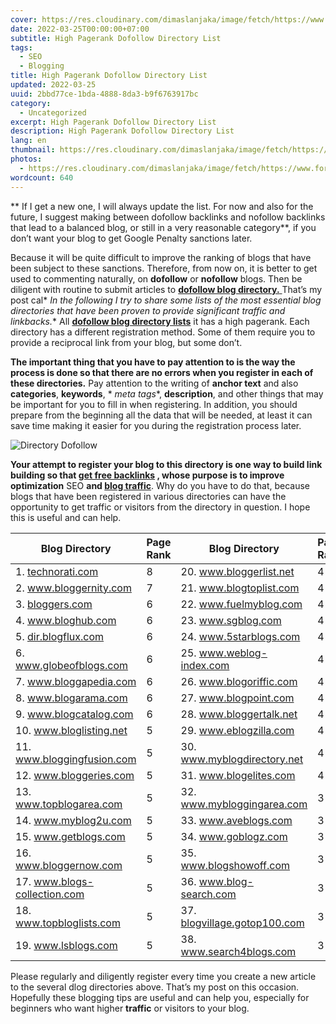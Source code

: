 ```yaml
---
cover: https://res.cloudinary.com/dimaslanjaka/image/fetch/https://www.forbesindia.com/media/images/2020/Sep/img_143399_backlinks900x600.jpg
date: 2022-03-25T00:00:00+07:00
subtitle: High Pagerank Dofollow Directory List
tags:
  - SEO
  - Blogging
title: High Pagerank Dofollow Directory List
updated: 2022-03-25
uuid: 2bbd77ce-1bda-4888-8da3-b9f6763917bc
category:
  - Uncategorized
excerpt: High Pagerank Dofollow Directory List
description: High Pagerank Dofollow Directory List
lang: en
thumbnail: https://res.cloudinary.com/dimaslanjaka/image/fetch/https://www.forbesindia.com/media/images/2020/Sep/img_143399_backlinks900x600.jpg
photos:
  - https://res.cloudinary.com/dimaslanjaka/image/fetch/https://www.forbesindia.com/media/images/2020/Sep/img_143399_backlinks900x600.jpg
wordcount: 640
---
```


<p>** If I get a new one, I will always update the list. For now and also for the future, I suggest making between dofollow backlinks and nofollow backlinks that lead to a balanced blog, or still in a very reasonable category**, if you don’t want your blog to get Google Penalty sanctions later.</p>
<p>Because it will be quite difficult to improve the ranking of blogs that have been subject to these sanctions. Therefore, from now on, it is better to get used to commenting naturally, on <strong>dofollow</strong> or <strong>nofollow</strong> blogs. Then be diligent with routine to submit articles to <a href="list-of-latest-dofollow-blogs.html"><strong>dofollow blog directory.</strong> </a> That’s my post cal* <em>In the following I try to share some lists of the most essential blog directories that have been proven to provide significant traffic and linkbacks.</em>* All <a href="list-of-latest-dofollow-blogs.md"><strong>dofollow blog directory lists</strong></a> it has a high pagerank. Each directory has a different registration method. Some of them require you to provide a reciprocal link from your blog, but some don’t.</p>
<p><strong>The important thing that you have to pay attention to is the way the process is done so that there are no errors when you register in each of these directories.</strong> Pay attention to the writing of <strong>anchor text</strong> and also <strong>categories</strong>, <strong>keywords</strong>, * <em>meta tags</em>*, <strong>description</strong>, and other things that may be important for you to fill in when registering. In addition, you should prepare from the beginning all the data that will be needed, at least it can save time making it easier for you during the registration process later.</p>
<p><img src="https://3.bp.blogspot.com/-6veBHLXbOls/Ua5SXmU1WEI/AAAAAAAAAtA/bLFjLW3SnBY/s1600/Directory+Dofollow.jpg" alt="Directory Dofollow" title="Directory Dofollow"></p>
<p><strong>Your attempt to register your blog to this directory is one way to build link building so that <a href="http://google.com/search?q=site:webmanajemen.com+Free+google+Backlinks">get free backlinks</a> , whose purpose is to improve optimization</strong> SEO <strong>and <a href="http://google.com/search?q=site:webmanajemen.com+Increasing+blog+traffic">blog traffic</a></strong>. Why do you have to do that, because blogs that have been registered in various directories can have the opportunity to get traffic or visitors from the directory in question. I hope this is useful and can help.</p>
<table>
<thead>
<tr>
<th><strong>Blog Directory</strong></th>
<th><strong>Page Rank</strong></th>
<th><strong>Blog Directory</strong></th>
<th><strong>Page Rank</strong></th>
</tr>
</thead>
<tbody>
<tr>
<td>1. <a href="http://technorati.com">technorati.com</a></td>
<td>8</td>
<td>20. <a href="http://www.bloggerlist.net">www.bloggerlist.net</a></td>
<td>4</td>
</tr>
<tr>
<td>2. <a href="http://www.bloggernity.com">www.bloggernity.com</a></td>
<td>7</td>
<td>21. <a href="http://www.blogtoplist.com">www.blogtoplist.com</a></td>
<td>4</td>
</tr>
<tr>
<td>3. <a href="http://bloggers.com">bloggers.com</a></td>
<td>6</td>
<td>22. <a href="http://www.fuelmyblog.com">www.fuelmyblog.com</a></td>
<td>4</td>
</tr>
<tr>
<td>4. <a href="http://www.bloghub.com">www.bloghub.com</a></td>
<td>6</td>
<td>23. <a href="http://www.sgblog.com">www.sgblog.com</a></td>
<td>4</td>
</tr>
<tr>
<td>5. <a href="http://dir.blogflux.com">dir.blogflux.com</a></td>
<td>6</td>
<td>24. <a href="http://www.5starblogs.com">www.5starblogs.com</a></td>
<td>4</td>
</tr>
<tr>
<td>6. <a href="http://www.globeofblogs.com">www.globeofblogs.com</a></td>
<td>6</td>
<td>25. <a href="http://www.weblog-index.com">www.weblog-index.com</a></td>
<td>4</td>
</tr>
<tr>
<td>7. <a href="http://www.bloggapedia.com">www.bloggapedia.com</a></td>
<td>6</td>
<td>26. <a href="http://www.blogoriffic.com">www.blogoriffic.com</a></td>
<td>4</td>
</tr>
<tr>
<td>8. <a href="http://www.blogarama.com">www.blogarama.com</a></td>
<td>6</td>
<td>27. <a href="http://www.blogpoint.com">www.blogpoint.com</a></td>
<td>4</td>
</tr>
<tr>
<td>9. <a href="http://www.blogcatalog.com">www.blogcatalog.com</a></td>
<td>6</td>
<td>28. <a href="http://www.bloggertalk.net">www.bloggertalk.net</a></td>
<td>4</td>
</tr>
<tr>
<td>10. <a href="http://www.bloglisting.net">www.bloglisting.net</a></td>
<td>5</td>
<td>29. <a href="http://www.eblogzilla.com">www.eblogzilla.com</a></td>
<td>4</td>
</tr>
<tr>
<td>11. <a href="http://www.bloggingfusion.com">www.bloggingfusion.com</a></td>
<td>5</td>
<td>30. <a href="http://www.myblogdirectory.net">www.myblogdirectory.net</a></td>
<td>4</td>
</tr>
<tr>
<td>12. <a href="http://www.bloggeries.com">www.bloggeries.com</a></td>
<td>5</td>
<td>31. <a href="http://www.blogelites.com">www.blogelites.com</a></td>
<td>4</td>
</tr>
<tr>
<td>13. <a href="http://www.topblogarea.com">www.topblogarea.com</a></td>
<td>5</td>
<td>32. <a href="http://www.mybloggingarea.com">www.mybloggingarea.com</a></td>
<td>3</td>
</tr>
<tr>
<td>14. <a href="http://www.myblog2u.com">www.myblog2u.com</a></td>
<td>5</td>
<td>33. <a href="http://www.aveblogs.com">www.aveblogs.com</a></td>
<td>3</td>
</tr>
<tr>
<td>15. <a href="http://www.getblogs.com">www.getblogs.com</a></td>
<td>5</td>
<td>34. <a href="http://www.goblogz.com">www.goblogz.com</a></td>
<td>3</td>
</tr>
<tr>
<td>16. <a href="http://www.bloggernow.com">www.bloggernow.com</a></td>
<td>5</td>
<td>35. <a href="http://www.blogshowoff.com">www.blogshowoff.com</a></td>
<td>3</td>
</tr>
<tr>
<td>17. <a href="http://www.blogs-collection.com">www.blogs-collection.com</a></td>
<td>5</td>
<td>36. <a href="http://www.blog-search.com">www.blog-search.com</a></td>
<td>3</td>
</tr>
<tr>
<td>18. <a href="http://www.topbloglists.com">www.topbloglists.com</a></td>
<td>5</td>
<td>37. <a href="http://blogvillage.gotop100.com">blogvillage.gotop100.com</a></td>
<td>3</td>
</tr>
<tr>
<td>19. <a href="http://www.lsblogs.com">www.lsblogs.com</a></td>
<td>5</td>
<td>38. <a href="http://www.search4blogs.com">www.search4blogs.com</a></td>
<td>3</td>
</tr>
</tbody>
</table>
<p>Please regularly and diligently register every time you create a new article to the several dlog directories above. That’s my post on this occasion. Hopefully these blogging tips are useful and can help you, especially for beginners who want higher <strong>traffic</strong> or visitors to your blog.</p>

